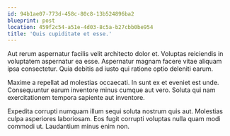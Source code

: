 ```yaml
---
id: 94b1ae07-773d-458c-80c8-13b524896ba2
blueprint: post
location: 459f2c54-a51e-4d03-8c5a-b27cbb0be954
title: 'Quis cupiditate et esse.'
---
```

Aut rerum aspernatur facilis velit architecto dolor et. Voluptas reiciendis in voluptatem aspernatur ea esse. Aspernatur magnam facere vitae aliquam ipsa consectetur. Quia debitis ad iusto qui ratione optio deleniti earum.

Maxime a repellat ad molestias occaecati. In sunt ex et eveniet est unde. Consequuntur earum inventore minus cumque aut vero. Soluta qui nam exercitationem tempora sapiente aut inventore.

Expedita corrupti numquam illum sequi soluta nostrum quis aut. Molestias culpa asperiores laboriosam. Eos fugit corrupti voluptas nulla quam modi commodi ut. Laudantium minus enim non.